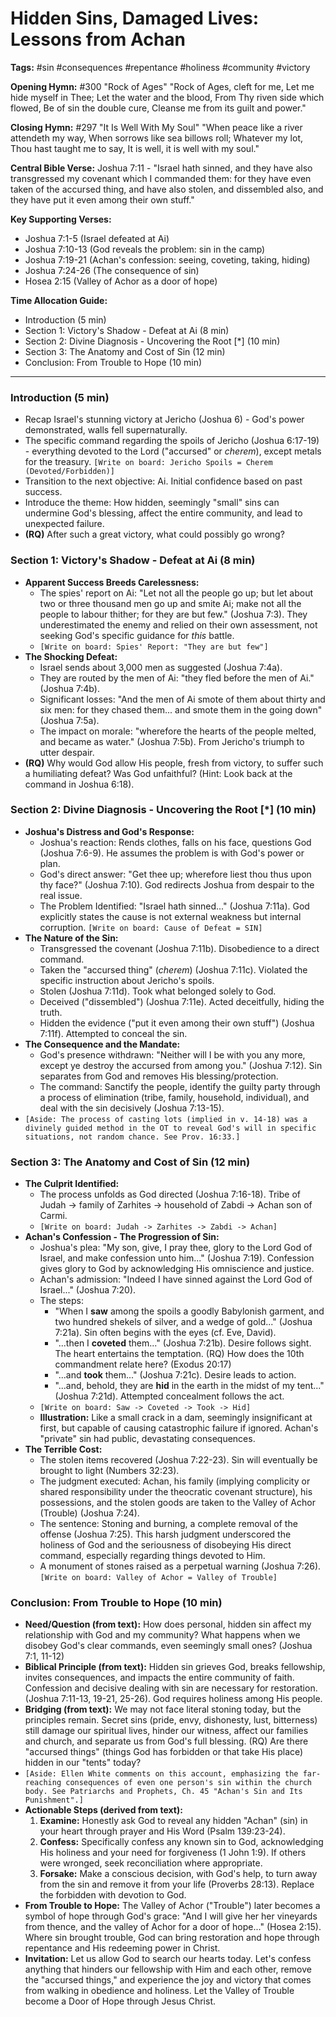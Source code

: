 # Hidden Sins, Damaged Lives: Lessons from Achan

**Tags:** #sin #consequences #repentance #holiness #community #victory

**Opening Hymn:** #300 "Rock of Ages" "Rock of Ages, cleft for me, Let me hide
myself in Thee; Let the water and the blood, From Thy riven side which flowed,
Be of sin the double cure, Cleanse me from its guilt and power."

**Closing Hymn:** #297 "It Is Well With My Soul" "When peace like a river
attendeth my way, When sorrows like sea billows roll; Whatever my lot, Thou hast
taught me to say, It is well, it is well with my soul."

**Central Bible Verse:** Joshua 7:11 - "Israel hath sinned, and they have also
transgressed my covenant which I commanded them: for they have even taken of the
accursed thing, and have also stolen, and dissembled also, and they have put it
even among their own stuff."

**Key Supporting Verses:**

- Joshua 7:1-5 (Israel defeated at Ai)
- Joshua 7:10-13 (God reveals the problem: sin in the camp)
- Joshua 7:19-21 (Achan's confession: seeing, coveting, taking, hiding)
- Joshua 7:24-26 (The consequence of sin)
- Hosea 2:15 (Valley of Achor as a door of hope)

**Time Allocation Guide:**

- Introduction (5 min)
- Section 1: Victory's Shadow - Defeat at Ai (8 min)
- Section 2: Divine Diagnosis - Uncovering the Root [*] (10 min)
- Section 3: The Anatomy and Cost of Sin (12 min)
- Conclusion: From Trouble to Hope (10 min)

---

### Introduction (5 min)

- Recap Israel's stunning victory at Jericho (Joshua 6) - God's power
  demonstrated, walls fell supernaturally.
- The specific command regarding the spoils of Jericho (Joshua 6:17-19) -
  everything devoted to the Lord ("accursed" or _cherem_), except metals for the
  treasury. `[Write on board: Jericho Spoils = Cherem (Devoted/Forbidden)]`
- Transition to the next objective: Ai. Initial confidence based on past
  success.
- Introduce the theme: How hidden, seemingly "small" sins can undermine God's
  blessing, affect the entire community, and lead to unexpected failure.
- **(RQ)** After such a great victory, what could possibly go wrong?

### Section 1: Victory's Shadow - Defeat at Ai (8 min)

- **Apparent Success Breeds Carelessness:**
  - The spies' report on Ai: "Let not all the people go up; but let about two or
    three thousand men go up and smite Ai; make not all the people to labour
    thither; for they are but few." (Joshua 7:3). They underestimated the enemy
    and relied on their own assessment, not seeking God's specific guidance for
    _this_ battle.
  - `[Write on board: Spies' Report: "They are but few"]`
- **The Shocking Defeat:**
  - Israel sends about 3,000 men as suggested (Joshua 7:4a).
  - They are routed by the men of Ai: "they fled before the men of Ai." (Joshua
    7:4b).
  - Significant losses: "And the men of Ai smote of them about thirty and six
    men: for they chased them... and smote them in the going down" (Joshua
    7:5a).
  - The impact on morale: "wherefore the hearts of the people melted, and became
    as water." (Joshua 7:5b). From Jericho's triumph to utter despair.
- **(RQ)** Why would God allow His people, fresh from victory, to suffer such a
  humiliating defeat? Was God unfaithful? (Hint: Look back at the command in
  Joshua 6:18).

### Section 2: Divine Diagnosis - Uncovering the Root [*] (10 min)

- **Joshua's Distress and God's Response:**
  - Joshua's reaction: Rends clothes, falls on his face, questions God (Joshua
    7:6-9). He assumes the problem is with God's power or plan.
  - God's direct answer: "Get thee up; wherefore liest thou thus upon thy face?"
    (Joshua 7:10). God redirects Joshua from despair to the real issue.
  - The Problem Identified: "Israel hath sinned..." (Joshua 7:11a). God
    explicitly states the cause is not external weakness but internal
    corruption. `[Write on board: Cause of Defeat = SIN]`
- **The Nature of the Sin:**
  - Transgressed the covenant (Joshua 7:11b). Disobedience to a direct command.
  - Taken the "accursed thing" (_cherem_) (Joshua 7:11c). Violated the specific
    instruction about Jericho's spoils.
  - Stolen (Joshua 7:11d). Took what belonged solely to God.
  - Deceived ("dissembled") (Joshua 7:11e). Acted deceitfully, hiding the truth.
  - Hidden the evidence ("put it even among their own stuff") (Joshua 7:11f).
    Attempted to conceal the sin.
- **The Consequence and the Mandate:**
  - God's presence withdrawn: "Neither will I be with you any more, except ye
    destroy the accursed from among you." (Joshua 7:12). Sin separates from God
    and removes His blessing/protection.
  - The command: Sanctify the people, identify the guilty party through a
    process of elimination (tribe, family, household, individual), and deal with
    the sin decisively (Joshua 7:13-15).
- `[Aside: The process of casting lots (implied in v. 14-18) was a divinely guided method in the OT to reveal God's will in specific situations, not random chance. See Prov. 16:33.]`

### Section 3: The Anatomy and Cost of Sin (12 min)

- **The Culprit Identified:**
  - The process unfolds as God directed (Joshua 7:16-18). Tribe of Judah ->
    family of Zarhites -> household of Zabdi -> Achan son of Carmi.
  - `[Write on board: Judah -> Zarhites -> Zabdi -> Achan]`
- **Achan's Confession - The Progression of Sin:**
  - Joshua's plea: "My son, give, I pray thee, glory to the Lord God of Israel,
    and make confession unto him..." (Joshua 7:19). Confession gives glory to
    God by acknowledging His omniscience and justice.
  - Achan's admission: "Indeed I have sinned against the Lord God of Israel..."
    (Joshua 7:20).
  - The steps:
    - "When I **saw** among the spoils a goodly Babylonish garment, and two
      hundred shekels of silver, and a wedge of gold..." (Joshua 7:21a). Sin
      often begins with the eyes (cf. Eve, David).
    - "...then I **coveted** them..." (Joshua 7:21b). Desire follows sight. The
      heart entertains the temptation. (RQ) How does the 10th commandment relate
      here? (Exodus 20:17)
    - "...and **took** them..." (Joshua 7:21c). Desire leads to action.
    - "...and, behold, they are **hid** in the earth in the midst of my tent..."
      (Joshua 7:21d). Attempted concealment follows the act.
  - `[Write on board: Saw -> Coveted -> Took -> Hid]`
  - **Illustration:** Like a small crack in a dam, seemingly insignificant at
    first, but capable of causing catastrophic failure if ignored. Achan's
    "private" sin had public, devastating consequences.
- **The Terrible Cost:**
  - The stolen items recovered (Joshua 7:22-23). Sin will eventually be brought
    to light (Numbers 32:23).
  - The judgment executed: Achan, his family (implying complicity or shared
    responsibility under the theocratic covenant structure), his possessions,
    and the stolen goods are taken to the Valley of Achor (Trouble) (Joshua
    7:24).
  - The sentence: Stoning and burning, a complete removal of the offense (Joshua
    7:25). This harsh judgment underscored the holiness of God and the
    seriousness of disobeying His direct command, especially regarding things
    devoted to Him.
  - A monument of stones raised as a perpetual warning (Joshua 7:26).
    `[Write on board: Valley of Achor = Valley of Trouble]`

### Conclusion: From Trouble to Hope (10 min)

- **Need/Question (from text):** How does personal, hidden sin affect my
  relationship with God and my community? What happens when we disobey God's
  clear commands, even seemingly small ones? (Joshua 7:1, 11-12)
- **Biblical Principle (from text):** Hidden sin grieves God, breaks fellowship,
  invites consequences, and impacts the entire community of faith. Confession
  and decisive dealing with sin are necessary for restoration. (Joshua 7:11-13,
  19-21, 25-26). God requires holiness among His people.
- **Bridging (from text):** We may not face literal stoning today, but the
  principles remain. Secret sins (pride, envy, dishonesty, lust, bitterness)
  still damage our spiritual lives, hinder our witness, affect our families and
  church, and separate us from God's full blessing. (RQ) Are there "accursed
  things" (things God has forbidden or that take His place) hidden in our
  "tents" today?
- `[Aside: Ellen White comments on this account, emphasizing the far-reaching consequences of even one person's sin within the church body. See Patriarchs and Prophets, Ch. 45 "Achan's Sin and Its Punishment".]`
- **Actionable Steps (derived from text):**
  1.  **Examine:** Honestly ask God to reveal any hidden "Achan" (sin) in your
      heart through prayer and His Word (Psalm 139:23-24).
  2.  **Confess:** Specifically confess any known sin to God, acknowledging His
      holiness and your need for forgiveness (1 John 1:9). If others were
      wronged, seek reconciliation where appropriate.
  3.  **Forsake:** Make a conscious decision, with God's help, to turn away from
      the sin and remove it from your life (Proverbs 28:13). Replace the
      forbidden with devotion to God.
- **From Trouble to Hope:** The Valley of Achor ("Trouble") later becomes a
  symbol of hope through God's grace: "And I will give her her vineyards from
  thence, and the valley of Achor for a door of hope..." (Hosea 2:15). Where sin
  brought trouble, God can bring restoration and hope through repentance and His
  redeeming power in Christ.
- **Invitation:** Let us allow God to search our hearts today. Let's confess
  anything that hinders our fellowship with Him and each other, remove the
  "accursed things," and experience the joy and victory that comes from walking
  in obedience and holiness. Let the Valley of Trouble become a Door of Hope
  through Jesus Christ.
